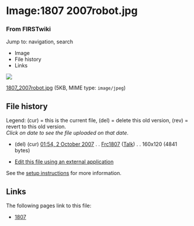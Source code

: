 

# Image:1807 2007robot.jpg

### From FIRSTwiki

Jump to: navigation, search

  * Image
  * File history
  * Links

![](/media/f/fd/1807_2007robot.jpg)

[1807_2007robot.jpg](/media/f/fd/1807_2007robot.jpg "1807 2007robot.jpg" )
(5KB, MIME type: `image/jpeg`)

## File history

Legend: (cur) = this is the current file, (del) = delete this old version,
(rev) = revert to this old version.  
_Click on date to see the file uploaded on that date_.

  * (del) (cur) [01:54, 2 October 2007](/media/f/fd/1807_2007robot.jpg "/media/f/fd/1807 2007robot.jpg" ) . . [Frc1807](/index.php?title=User:Frc1807&action=edit "User:Frc1807" ) ([Talk](/index.php/User_talk:Frc1807 "User talk:Frc1807" )) . . 160x120 (4841 bytes)
  

  * [Edit this file using an external application](/index.php?title=Image:1807_2007robot.jpg&action=edit&externaledit=true&mode=file "Image:1807 2007robot.jpg" )

See the [setup
instructions](http://meta.wikimedia.org/wiki/Help:External_editors
"http://meta.wikimedia.org/wiki/Help:External_editors" ) for more information.

## Links

The following pages link to this file:

  * [1807](/index.php/1807 "1807" )

